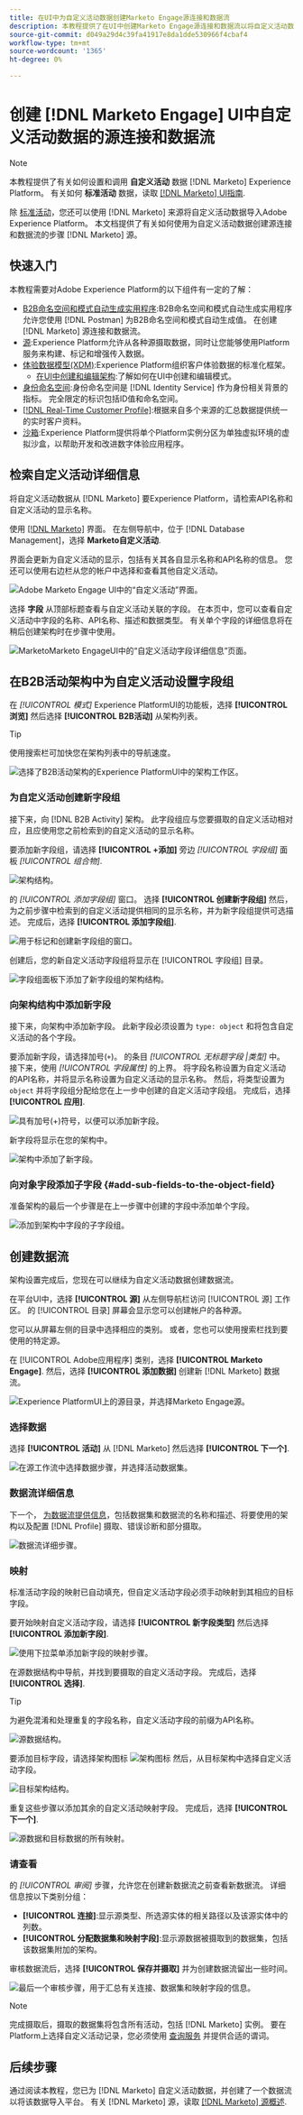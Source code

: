 ```yaml
---
title: 在UI中为自定义活动数据创建Marketo Engage源连接和数据流
description: 本教程提供了在UI中创建Marketo Engage源连接和数据流以将自定义活动数据导入Adobe Experience Platform的步骤。
source-git-commit: d049a29d4c39fa41917e8da1dde530966f4cbaf4
workflow-type: tm+mt
source-wordcount: '1365'
ht-degree: 0%

---
```


# 创建 [!DNL Marketo Engage] UI中自定义活动数据的源连接和数据流

>[!NOTE]
>
>本教程提供了有关如何设置和调用 **自定义活动** 数据 [!DNL Marketo] Experience Platform。 有关如何 **标准活动** 数据，读取 [[!DNL Marketo] UI指南](./marketo.md).

除 [标准活动](../../../../connectors/adobe-applications/mapping/marketo.md#activities)，您还可以使用 [!DNL Marketo] 来源将自定义活动数据导入Adobe Experience Platform。 本文档提供了有关如何使用为自定义活动数据创建源连接和数据流的步骤 [!DNL Marketo] 源。

## 快速入门

本教程需要对Adobe Experience Platform的以下组件有一定的了解：

* [B2B命名空间和模式自动生成实用程序](../../../../connectors/adobe-applications/marketo/marketo-namespaces.md):B2B命名空间和模式自动生成实用程序允许您使用 [!DNL Postman] 为B2B命名空间和模式自动生成值。 在创建 [!DNL Marketo] 源连接和数据流。
* [源](../../../../home.md):Experience Platform允许从各种源摄取数据，同时让您能够使用Platform服务来构建、标记和增强传入数据。
* [体验数据模型(XDM)](../../../../../xdm/home.md):Experience Platform组织客户体验数据的标准化框架。
   * [在UI中创建和编辑架构](../../../../../xdm/ui/resources/schemas.md):了解如何在UI中创建和编辑模式。
* [身份命名空间](../../../../../identity-service/namespaces.md):身份命名空间是 [!DNL Identity Service] 作为身份相关背景的指标。 完全限定的标识包括ID值和命名空间。
* [[!DNL Real-Time Customer Profile]](/help/profile/home.md):根据来自多个来源的汇总数据提供统一的实时客户资料。
* [沙箱](../../../../../sandboxes/home.md):Experience Platform提供将单个Platform实例分区为单独虚拟环境的虚拟沙盒，以帮助开发和改进数字体验应用程序。

## 检索自定义活动详细信息

将自定义活动数据从 [!DNL Marketo] 要Experience Platform，请检索API名称和自定义活动的显示名称。

使用 [[!DNL Marketo]](https://app-sjint.marketo.com/#MM0A1) 界面。 在左侧导航中，位于 [!DNL Database Management]，选择 **Marketo自定义活动**.

界面会更新为自定义活动的显示，包括有关其各自显示名称和API名称的信息。 您还可以使用右边栏从您的帐户中选择和查看其他自定义活动。

![Adobe Marketo Engage UI中的“自定义活动”界面。](../../../../images/tutorials/create/marketo-custom-activities/marketo-custom-activity.png)

选择 **字段** 从顶部标题查看与自定义活动关联的字段。 在本页中，您可以查看自定义活动中字段的名称、API名称、描述和数据类型。 有关单个字段的详细信息将在稍后创建架构时在步骤中使用。

![MarketoMarketo EngageUI中的“自定义活动字段详细信息”页面。](../../../../images/tutorials/create/marketo-custom-activities/marketo-custom-activity-fields.png)

## 在B2B活动架构中为自定义活动设置字段组

在 *[!UICONTROL 模式]* Experience PlatformUI的功能板，选择 **[!UICONTROL 浏览]** 然后选择 **[!UICONTROL B2B活动]** 从架构列表。

>[!TIP]
>
>使用搜索栏可加快您在架构列表中的导航速度。

![选择了B2B活动架构的Experience PlatformUI中的架构工作区。](../../../../images/tutorials/create/marketo-custom-activities/b2b-activity.png)

### 为自定义活动创建新字段组

接下来，向 [!DNL B2B Activity] 架构。 此字段组应与您要摄取的自定义活动相对应，且应使用您之前检索到的自定义活动的显示名称。

要添加新字段组，请选择 **[!UICONTROL +添加]** 旁边 *[!UICONTROL 字段组]* 面板 *[!UICONTROL 组合物]*.

![架构结构。](../../../../images/tutorials/create/marketo-custom-activities/add-new-field-group.png)

的 *[!UICONTROL 添加字段组]* 窗口。 选择 **[!UICONTROL 创建新字段组]** 然后，为之前步骤中检索到的自定义活动提供相同的显示名称，并为新字段组提供可选描述。 完成后，选择 **[!UICONTROL 添加字段组]**.

![用于标记和创建新字段组的窗口。](../../../../images/tutorials/create/marketo-custom-activities/create-new-field-group.png)

创建后，您的新自定义活动字段组将显示在 [!UICONTROL 字段组] 目录。

![字段组面板下添加了新字段组的架构结构。](../../../../images/tutorials/create/marketo-custom-activities/new-field-group-created.png)

### 向架构结构中添加新字段

接下来，向架构中添加新字段。 此新字段必须设置为 `type: object` 和将包含自定义活动的各个字段。

要添加新字段，请选择加号(`+`)。 的条目 *[!UICONTROL 无标题字段 |类型]* 中。 接下来，使用 *[!UICONTROL 字段属性]* 的上界。 将字段名称设置为自定义活动的API名称，并将显示名称设置为自定义活动的显示名称。 然后，将类型设置为 `object` 并将字段组分配给您在上一步中创建的自定义活动字段组。 完成后，选择 **[!UICONTROL 应用]**.

![具有加号(`+`)符号，以便可以添加新字段。](../../../../images/tutorials/create/marketo-custom-activities/add-new-object.png)

新字段将显示在您的架构中。

![架构中添加了新字段。](../../../../images/tutorials/create/marketo-custom-activities/new-object-field-added.png)

### 向对象字段添加子字段 {#add-sub-fields-to-the-object-field}

准备架构的最后一个步骤是在上一步骤中创建的字段中添加单个字段。

![添加到架构中字段的子字段组。](../../../../images/tutorials/create/marketo-custom-activities/add-sub-fields.png)

## 创建数据流

架构设置完成后，您现在可以继续为自定义活动数据创建数据流。

在平台UI中，选择 **[!UICONTROL 源]** 从左侧导航栏访问 [!UICONTROL 源] 工作区。 的 [!UICONTROL 目录] 屏幕会显示您可以创建帐户的各种源。

您可以从屏幕左侧的目录中选择相应的类别。 或者，您也可以使用搜索栏找到要使用的特定源。

在 [!UICONTROL Adobe应用程序] 类别，选择 **[!UICONTROL Marketo Engage]**. 然后，选择 **[!UICONTROL 添加数据]** 创建新 [!DNL Marketo] 数据流。

![Experience PlatformUI上的源目录，并选择Marketo Engage源。](../../../../images/tutorials/create/marketo/catalog.png)

### 选择数据

选择 **[!UICONTROL 活动]** 从 [!DNL Marketo] 然后选择 **[!UICONTROL 下一个]**.

![在源工作流中选择数据步骤，并选择活动数据集。](../../../../images/tutorials/create/marketo-custom-activities/select-data.png)

### 数据流详细信息

下一个， [为数据流提供信息](./marketo.md#provide-dataflow-details)，包括数据集和数据流的名称和描述、将要使用的架构以及配置 [!DNL Profile] 摄取、错误诊断和部分摄取。

![数据流详细步骤。](../../../../images/tutorials/create/marketo-custom-activities/dataflow-detail.png)

### 映射

标准活动字段的映射已自动填充，但自定义活动字段必须手动映射到其相应的目标字段。

要开始映射自定义活动字段，请选择 **[!UICONTROL 新字段类型]** 然后选择 **[!UICONTROL 添加新字段]**.

![使用下拉菜单添加新字段的映射步骤。](../../../../images/tutorials/create/marketo-custom-activities/add-new-mapping-field.png)

在源数据结构中导航，并找到要摄取的自定义活动字段。 完成后，选择 **[!UICONTROL 选择]**.

>[!TIP]
>
>为避免混淆和处理重复的字段名称，自定义活动字段的前缀为API名称。

![源数据结构。](../../../../images/tutorials/create/marketo-custom-activities/select-new-mapping-field.png)

要添加目标字段，请选择架构图标 ![架构图标](../../../../images/tutorials/create/marketo-custom-activities/schema-icon.png) 然后，从目标架构中选择自定义活动字段。

![目标架构结构。](../../../../images/tutorials/create/marketo-custom-activities/add-target-mapping-field.png)

重复这些步骤以添加其余的自定义活动映射字段。 完成后，选择 **[!UICONTROL 下一个]**.

![源数据和目标数据的所有映射。](../../../../images/tutorials/create/marketo-custom-activities/all-mappings.png)

### 请查看

的 *[!UICONTROL 审阅]* 步骤，允许您在创建新数据流之前查看新数据流。 详细信息按以下类别分组：

* **[!UICONTROL 连接]**:显示源类型、所选源实体的相关路径以及该源实体中的列数。
* **[!UICONTROL 分配数据集和映射字段]**:显示源数据被摄取到的数据集，包括该数据集附加的架构。

审核数据流后，选择 **[!UICONTROL 保存并摄取]** 并为创建数据流留出一些时间。

![最后一个审核步骤，用于汇总有关连接、数据集和映射字段的信息。](../../../../images/tutorials/create/marketo-custom-activities/review.png)

>[!NOTE]
>
>完成摄取后，摄取的数据集将包含所有活动，包括 [!DNL Marketo] 实例。 要在Platform上选择自定义活动记录，您必须使用 [查询服务](../../../../../query-service/home.md) 并提供合适的谓词。

## 后续步骤

通过阅读本教程，您已为 [!DNL Marketo] 自定义活动数据，并创建了一个数据流以将该数据导入平台。 有关 [!DNL Marketo] 源，读取 [[!DNL Marketo] 源概述](../../../../connectors/adobe-applications/marketo/marketo.md).